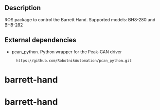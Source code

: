 Description
-----------

ROS package to control the Barrett Hand.
Supported models: BH8-280 and BH8-282


External dependencies
---------------------

- pcan_python. Python wrapper for the Peak-CAN driver

		https://github.com/RobotnikAutomation/pcan_python.git


# barrett-hand
# barrett-hand
